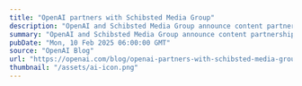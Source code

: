 ```yaml
---
title: "OpenAI partners with Schibsted Media Group"
description: "OpenAI and Schibsted Media Group announce content partnership to bring Guardian news and archive content to  ChatGPT."
summary: "OpenAI and Schibsted Media Group announce content partnership to bring Guardian news and archive content to  ChatGPT."
pubDate: "Mon, 10 Feb 2025 06:00:00 GMT"
source: "OpenAI Blog"
url: "https://openai.com/blog/openai-partners-with-schibsted-media-group"
thumbnail: "/assets/ai-icon.png"
---
```


